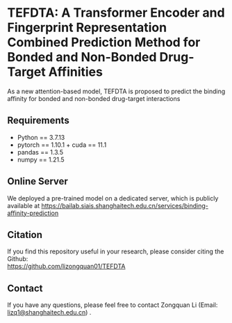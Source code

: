 # TEFDTA: A Transformer Encoder and Fingerprint Representation Combined Prediction Method for Bonded and Non-Bonded Drug-Target Affinities
As a new attention-based model, TEFDTA is proposed to predict the binding affinity for bonded and non-bonded drug-target interactions

## Requirements

- Python == 3.7.13
-  pytorch == 1.10.1 + cuda == 11.1
- pandas ==  1.3.5
- numpy == 1.21.5

## Online Server

We deployed a pre-trained model on a dedicated server, which is publicly available at https://bailab.siais.shanghaitech.edu.cn/services/binding-affinity-prediction


## <span id="citelink">Citation</span>
If you find this repository useful in your research, please consider citing the Github:<br/>
https://github.com/lizongquan01/TEFDTA<br/>


## Contact
If you have any questions, please feel free to contact Zongquan Li (Email: lizq1@shanghaitech.edu.cn) .

